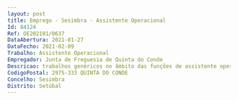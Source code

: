 ```yaml
--- 
layout: post
title: Emprego - Sesimbra - Assistente Operacional
Id: 84124
Ref: OE202101/0637
DataAbertura: 2021-01-27
DataFecho: 2021-02-09
Trabalho: Assistente Operacional
Empregador: Junta de Freguesia de Quinta do Conde
Descricao: trabalhos genéricos no âmbito das funções de assistente operacional, associados às tarefas e áreas delegadas pelo município, ao abrigo dos acordos de execução e contrato interadministrativo, nomeadamente trabalhos de manutenção preventiva e corretiva, de conservação e reparação de equipamentos, obras e construções, bem como sinalização. Procede às atividades necessárias de limpeza e conservação de valetas, bermas, passeios e espaço público, extirpação de ervas.
CodigoPostal: 2975-333 QUINTA DO CONDE
Concelho: Sesimbra
Distrito: Setúbal
--- 
```

